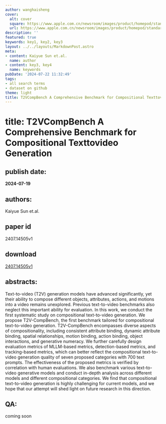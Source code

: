```yaml
---
author: wanghaisheng
cover:
  alt: cover
  square: https://www.apple.com.cn/newsroom/images/product/homepod/standard/Apple-HomePod-hero-230118_big.jpg.large_2x.jpg
  url: https://www.apple.com.cn/newsroom/images/product/homepod/standard/Apple-HomePod-hero-230118_big.jpg.large_2x.jpg
description: ''
featured: true
keywords: key1, key2, key3
layout: ../../layouts/MarkdownPost.astro
meta:
- content: Kaiyue Sun et.al.
  name: author
- content: key3, key4
  name: keywords
pubDate: '2024-07-22 11:32:49'
tags:
- all search terms
- dataset on github
theme: light
title: T2VCompBench A Comprehensive Benchmark for Compositional Texttovideo Generation
---
```


# title: T2VCompBench A Comprehensive Benchmark for Compositional Texttovideo Generation 
## publish date: 
**2024-07-19** 
## authors: 
  Kaiyue Sun et.al. 
## paper id
2407.14505v1
## download
[2407.14505v1](http://arxiv.org/abs/2407.14505v1)
## abstracts:
Text-to-video (T2V) generation models have advanced significantly, yet their ability to compose different objects, attributes, actions, and motions into a video remains unexplored. Previous text-to-video benchmarks also neglect this important ability for evaluation. In this work, we conduct the first systematic study on compositional text-to-video generation. We propose T2V-CompBench, the first benchmark tailored for compositional text-to-video generation. T2V-CompBench encompasses diverse aspects of compositionality, including consistent attribute binding, dynamic attribute binding, spatial relationships, motion binding, action binding, object interactions, and generative numeracy. We further carefully design evaluation metrics of MLLM-based metrics, detection-based metrics, and tracking-based metrics, which can better reflect the compositional text-to-video generation quality of seven proposed categories with 700 text prompts. The effectiveness of the proposed metrics is verified by correlation with human evaluations. We also benchmark various text-to-video generative models and conduct in-depth analysis across different models and different compositional categories. We find that compositional text-to-video generation is highly challenging for current models, and we hope that our attempt will shed light on future research in this direction.
## QA:
coming soon
